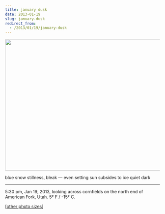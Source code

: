 ```yaml
---
title: january dusk
date: 2013-01-19
slug: january-dusk
redirect_from:
  - /2013/01/19/january-dusk
---
```


<a href="http://www.flickr.com/photos/daniel_hardman/8395876797/sizes/l"><img class="alignnone" alt="" src="http://farm9.staticflickr.com/8493/8395876797_8cea8f380b_z.jpg" width="640" height="427" /></a>
<p class="haiku">blue snow stillness, bleak &mdash; 
even setting sun subsides
to ice quiet dark</p>


<hr />

5:30 pm, Jan 19, 2013, looking across cornfields on the north end of American Fork, Utah. 5° F / -15° C.

[<a href="http://www.flickr.com/photos/daniel_hardman/8395876797/sizes/l" target="_blank">other photo sizes</a>]